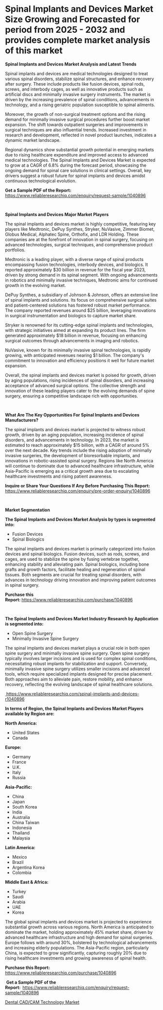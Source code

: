 <p><h1>Spinal Implants and Devices Market Size Growing and Forecasted for period from 2025 - 2032 and provides complete market analysis of this market</h1></p><p><strong>Spinal Implants and Devices Market Analysis and Latest Trends</strong></p>
<p><p>Spinal implants and devices are medical technologies designed to treat various spinal disorders, stabilize spinal structures, and enhance recovery after surgery. These include products like fusion devices, spinal rods, screws, and interbody cages, as well as innovative products such as artificial discs and minimally invasive surgery instruments. The market is driven by the increasing prevalence of spinal conditions, advancements in technology, and a rising geriatric population susceptible to spinal ailments. </p><p>Moreover, the growth of non-surgical treatment options and the rising demand for minimally invasive surgical procedures further boost market expansion. The shift towards outpatient surgeries and improvements in surgical techniques are also influential trends. Increased investment in research and development, reflected in novel product launches, indicates a dynamic market landscape. </p><p>Regional dynamics show substantial growth potential in emerging markets due to rising healthcare expenditure and improved access to advanced medical technologies. The Spinal Implants and Devices Market is expected to grow at a CAGR of 6.8% during the forecast period, showcasing the ongoing demand for spinal care solutions in clinical settings. Overall, key drivers suggest a robust future for spinal implants and devices amidst continuous technological evolution.</p></p>
<p><strong>Get a Sample PDF of the Report:&nbsp;</strong> <a href="https://www.reliableresearchiq.com/enquiry/request-sample/1040896?utm_campaign=2662&utm_medium=2&utm_source=Github&utm_content=ia&utm_term=03032025&utm_id=spinal-implants-and-devices">https://www.reliableresearchiq.com/enquiry/request-sample/1040896</a></p>
<p>&nbsp;</p>
<p><strong>Spinal Implants and Devices Major Market Players</strong></p>
<p><p>The spinal implants and devices market is highly competitive, featuring key players like Medtronic, DePuy Synthes, Stryker, NuVasive, Zimmer Biomet, Globus Medical, Alphatec Spine, Orthofix, and LDR Holding. These companies are at the forefront of innovation in spinal surgery, focusing on advanced technologies, surgical techniques, and comprehensive product portfolios.</p><p>Medtronic is a leading player, with a diverse range of spinal products encompassing fusion technologies, interbody devices, and biologics. It reported approximately $30 billion in revenue for the fiscal year 2023, driven by strong demand in its spinal segment. With ongoing advancements in robotics and minimally invasive techniques, Medtronic aims for continued growth in the evolving market.</p><p>DePuy Synthes, a subsidiary of Johnson & Johnson, offers an extensive line of spinal implants and solutions. Its focus on comprehensive surgical suites and patient-centered solutions has fostered robust market performance. The company reported revenues around $25 billion, leveraging innovations in surgical instrumentation and biologics to capture market share.</p><p>Stryker is renowned for its cutting-edge spinal implants and technologies, with strategic initiatives aimed at expanding its product lines. The firm generated approximately $18 billion in revenue, focusing on enhancing surgical outcomes through advancements in imaging and robotics.</p><p>NuVasive, known for its minimally invasive spinal technologies, is rapidly growing, with anticipated revenues nearing $1 billion. The company's commitment to innovation and efficiency positions it well for future market expansion.</p><p>Overall, the spinal implants and devices market is poised for growth, driven by aging populations, rising incidences of spinal disorders, and increasing acceptance of advanced surgical options. The collective strength and innovation of these leading players cater to the evolving demands of spine surgery, ensuring a competitive landscape rich with opportunities.</p></p>
<p>&nbsp;</p>
<p><strong>What Are The Key Opportunities For Spinal Implants and Devices Manufacturers?</strong></p>
<p><p>The spinal implants and devices market is projected to witness robust growth, driven by an aging population, increasing incidence of spinal disorders, and advancements in technology. In 2023, the market is estimated to reach approximately $15 billion, with a CAGR of around 5% over the next decade. Key trends include the rising adoption of minimally invasive surgeries, the development of bioresorbable implants, and innovations in robotic-assisted spinal surgery. Regions like North America will continue to dominate due to advanced healthcare infrastructure, while Asia-Pacific is emerging as a critical growth area due to escalating healthcare investments and rising patient awareness.</p></p>
<p><strong>Inquire or Share Your Questions If Any Before Purchasing This Report:</strong> <a href="https://www.reliableresearchiq.com/enquiry/pre-order-enquiry/1040896?utm_campaign=2662&utm_medium=2&utm_source=Github&utm_content=ia&utm_term=03032025&utm_id=spinal-implants-and-devices">https://www.reliableresearchiq.com/enquiry/pre-order-enquiry/1040896</a></p>
<p>&nbsp;</p>
<p><strong>Market Segmentation</strong></p>
<p><strong>The Spinal Implants and Devices Market Analysis by types is segmented into:</strong></p>
<p><ul><li>Fusion Devices</li><li>Spinal Biologics</li></ul></p>
<p><p>The spinal implants and devices market is primarily categorized into fusion devices and spinal biologics. Fusion devices, such as rods, screws, and cages, are used to stabilize the spine by fusing vertebrae together, enhancing stability and alleviating pain. Spinal biologics, including bone grafts and growth factors, facilitate healing and regeneration of spinal tissues. Both segments are crucial for treating spinal disorders, with advances in technology driving innovation and improving patient outcomes in spinal surgery.</p></p>
<p><strong>Purchase this Report:&nbsp;</strong><a href="https://www.reliableresearchiq.com/purchase/1040896?utm_campaign=2662&utm_medium=2&utm_source=Github&utm_content=ia&utm_term=03032025&utm_id=spinal-implants-and-devices">https://www.reliableresearchiq.com/purchase/1040896</a></p>
<p>&nbsp;</p>
<p><strong>The Spinal Implants and Devices Market Industry Research by Application is segmented into:</strong></p>
<p><ul><li>Open Spine Surgery</li><li>Minimally Invasive Spine Surgery</li></ul></p>
<p><p>The spinal implants and devices market plays a crucial role in both open spine surgery and minimally invasive spine surgery. Open spine surgery typically involves larger incisions and is used for complex spinal conditions, necessitating robust implants for stabilization and support. Conversely, minimally invasive spine surgery utilizes smaller incisions and advanced tools, which require specialized implants designed for precise placement. Both approaches aim to alleviate pain, restore mobility, and enhance recovery, reflecting the evolving landscape of spinal healthcare solutions.</p></p>
<p><a href="https://www.reliableresearchiq.com/spinal-implants-and-devices-r1040896?utm_campaign=2662&utm_medium=2&utm_source=Github&utm_content=ia&utm_term=03032025&utm_id=spinal-implants-and-devices">&nbsp;https://www.reliableresearchiq.com/spinal-implants-and-devices-r1040896</a></p>
<p><strong>In terms of Region, the Spinal Implants and Devices Market Players available by Region are:</strong></p>
<p>
    <p> <strong> North America: </strong>
        <ul>
            <li>United States</li>
            <li>Canada</li>
        </ul>
        </p> 
    <p> <strong> Europe: </strong>
        <ul>
            <li>Germany</li>
            <li>France</li>
            <li>U.K.</li>
            <li>Italy</li>
            <li>Russia</li>
        </ul>
        </p> 
    <p> <strong> Asia-Pacific: </strong>
        <ul>
            <li>China</li>
            <li>Japan</li>
            <li>South Korea</li>
            <li>India</li>
            <li>Australia</li>
            <li>China Taiwan</li>
            <li>Indonesia</li>
            <li>Thailand</li>
            <li>Malaysia</li>
        </ul>
        </p> 
    <p> <strong> Latin America: </strong>
        <ul>
            <li>Mexico</li>
            <li>Brazil</li>
            <li>Argentina Korea</li>
            <li>Colombia</li>
        </ul>
        </p> 
    <p> <strong> Middle East & Africa: </strong>
        <ul>
            <li>Turkey</li>
            <li>Saudi</li>
            <li>Arabia</li>
            <li>UAE</li>
            <li>Korea</li>
        </ul>
    </p>
    </p>
<p><p>The global spinal implants and devices market is projected to experience substantial growth across various regions. North America is anticipated to dominate the market, holding approximately 45% market share, driven by advanced healthcare infrastructure and high demand for spinal surgeries. Europe follows with around 30%, bolstered by technological advancements and increasing elderly populations. The Asia-Pacific region, particularly China, is expected to grow significantly, capturing roughly 20% due to rising healthcare investments and growing awareness of spinal health.</p></p>
<p><strong>Purchase this Report: </strong><a href="https://www.reliableresearchiq.com/purchase/1040896?utm_campaign=2662&utm_medium=2&utm_source=Github&utm_content=ia&utm_term=03032025&utm_id=spinal-implants-and-devices">https://www.reliableresearchiq.com/purchase/1040896</a></p>
<p>&nbsp;<strong>Get a Sample PDF of the Report:&nbsp;&nbsp;</strong><a href="https://www.reliableresearchiq.com/enquiry/request-sample/1040896?utm_campaign=2662&utm_medium=2&utm_source=Github&utm_content=ia&utm_term=03032025&utm_id=spinal-implants-and-devices">https://www.reliableresearchiq.com/enquiry/request-sample/1040896</a></p>
<p><strong></strong></p>
<p><p><a href="https://github.com/baatetoshda/Market-Research-Report-List-1/blob/main/dental-cadcam-technology-market.md?utm_campaign=2662&utm_medium=2&utm_source=Github&utm_content=ia&utm_term=03032025&utm_id=spinal-implants-and-devices">Dental CAD/CAM Technology Market</a></p></p>